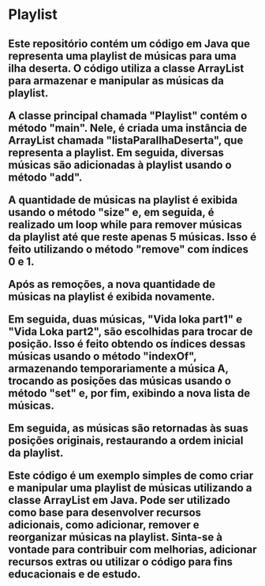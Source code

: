 # Playlist
<h2>Este repositório contém um código em Java que representa uma playlist de músicas para uma ilha deserta. O código utiliza a classe ArrayList para armazenar e manipular as músicas da playlist.

A classe principal chamada "Playlist" contém o método "main". Nele, é criada uma instância de ArrayList chamada "listaParaIlhaDeserta", que representa a playlist. Em seguida, diversas músicas são adicionadas à playlist usando o método "add".

A quantidade de músicas na playlist é exibida usando o método "size" e, em seguida, é realizado um loop while para remover músicas da playlist até que reste apenas 5 músicas. Isso é feito utilizando o método "remove" com índices 0 e 1.

Após as remoções, a nova quantidade de músicas na playlist é exibida novamente.

Em seguida, duas músicas, "Vida loka part1" e "Vida Loka part2", são escolhidas para trocar de posição. Isso é feito obtendo os índices dessas músicas usando o método "indexOf", armazenando temporariamente a música A, trocando as posições das músicas usando o método "set" e, por fim, exibindo a nova lista de músicas.

Em seguida, as músicas são retornadas às suas posições originais, restaurando a ordem inicial da playlist.

Este código é um exemplo simples de como criar e manipular uma playlist de músicas utilizando a classe ArrayList em Java. Pode ser utilizado como base para desenvolver recursos adicionais, como adicionar, remover e reorganizar músicas na playlist. Sinta-se à vontade para contribuir com melhorias, adicionar recursos extras ou utilizar o código para fins educacionais e de estudo.</h2>
